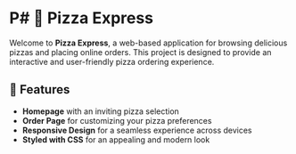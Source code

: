 # P# 🍕 Pizza Express

Welcome to **Pizza Express**, a web-based application for browsing delicious pizzas and placing online orders. This project is designed to provide an interactive and user-friendly pizza ordering experience. 

## 🚀 Features

- **Homepage** with an inviting pizza selection
- **Order Page** for customizing your pizza preferences
- **Responsive Design** for a seamless experience across devices
- **Styled with CSS** for an appealing and modern look